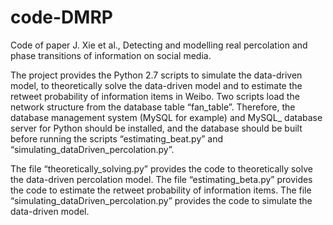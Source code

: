 # code-DMRP
Code of paper J. Xie et al., Detecting and modelling real percolation and phase transitions of information on social media. 

The project provides the Python 2.7 scripts to simulate the data-driven model, to theoretically solve the data-driven model and to estimate the retweet probability of information items in Weibo. Two scripts load the network structure from the database table “fan_table”. Therefore, the database management system (MySQL for example) and MySQL_ database server for Python should be installed, and the database should be built before running the scripts “estimating_beat.py” and “simulating_dataDriven_percolation.py”.

The file “theoretically_solving.py” provides the code to theoretically solve the data-driven percolation model. The file “estimating_beta.py” provides the code to estimate the retweet probability of information items. The file “simulating_dataDriven_percolation.py” provides the code to simulate the data-driven model. 
